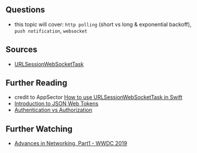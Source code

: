 ## Questions
- this topic will cover: `http polling` (short vs long & exponential backoff), `push notification`, `websocket`

## Sources
- [URLSessionWebSocketTask](https://developer.apple.com/documentation/foundation/urlsessionwebsockettask)

## Further Reading
- credit to AppSector [How to use URLSessionWebSocketTask in Swift](https://bit.ly/3KijaN2)
- [Introduction to JSON Web Tokens](https://jwt.io/introduction/)
- [Authentication vs Authorization](https://bit.ly/34JBMVJ)

## Further Watching
- [Advances in Networking, Part1 - WWDC 2019](https://developer.apple.com/videos/play/wwdc2019/712/)

